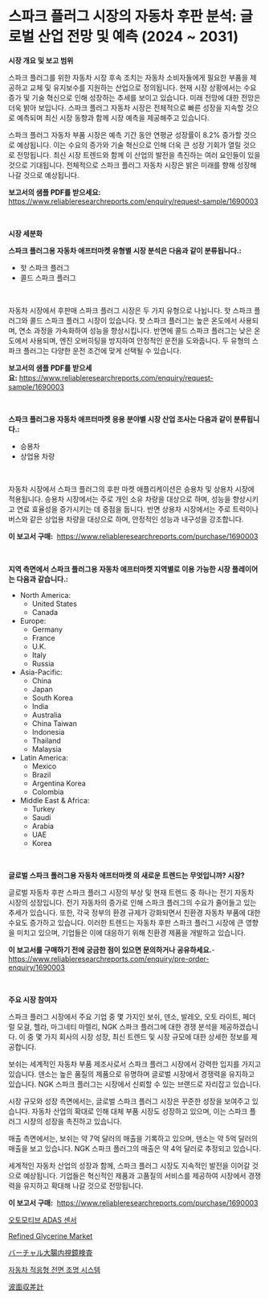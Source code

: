 <p><h1>스파크 플러그 시장의 자동차 후판 분석: 글로벌 산업 전망 및 예측 (2024 ~ 2031)</h1></p><p><strong>시장 개요 및 보고 범위</strong></p>
<p><p>스파크 플러그를 위한 자동차 시장 후속 조치는 자동차 소비자들에게 필요한 부품을 제공하고 교체 및 유지보수를 지원하는 산업으로 정의됩니다. 현재 시장 상황에서는 수요 증가 및 기술 혁신으로 인해 성장하는 추세를 보이고 있습니다. 미래 전망에 대한 전망은 더욱 밝아 보입니다. 스파크 플러그 자동차 시장은 전체적으로 빠른 성장을 지속할 것으로 예측되며 최신 시장 동향과 함께 시장 예측을 제공해주고 있습니다. </p><p>스파크 플러그 자동차 부품 시장은 예측 기간 동안 연평균 성장률이 8.2% 증가할 것으로 예상됩니다. 이는 수요의 증가와 기술 혁신으로 인해 더욱 큰 성장 기회가 열릴 것으로 전망됩니다. 최신 시장 트렌드와 함께 이 산업의 발전을 촉진하는 여러 요인들이 있을 것으로 기대됩니다. 전체적으로 스파크 플러그 자동차 시장은 밝은 미래를 향해 성장해 나갈 것으로 예상됩니다.</p></p>
<p><strong>보고서의 샘플 PDF를 받으세요:</strong> <a href="https://www.reliableresearchreports.com/enquiry/request-sample/1690003">https://www.reliableresearchreports.com/enquiry/request-sample/1690003</a></p>
<p>&nbsp;</p>
<p><strong>시장 세분화</strong></p>
<p><strong>스파크 플러그용 자동차 애프터마켓 유형별 시장 분석은 다음과 같이 분류됩니다.:</strong></p>
<p><ul><li>핫 스파크 플러그</li><li>콜드 스파크 플러그</li></ul></p>
<p>&nbsp;</p>
<p><p>자동차 시장에서 후판매 스파크 플러그 시장은 두 가지 유형으로 나뉩니다. 핫 스파크 플러그와 콜드 스파크 플러그 시장이 있습니다. 핫 스파크 플러그는 높은 온도에서 사용되며, 연소 과정을 가속화하여 성능을 향상시킵니다. 반면에 콜드 스파크 플러그는 낮은 온도에서 사용되며, 엔진 오버히팅을 방지하여 안정적인 운전을 도와줍니다. 두 유형의 스파크 플러그는 다양한 운전 조건에 맞게 선택될 수 있습니다.</p></p>
<p><strong>보고서의 샘플 PDF를 받으세요:</strong>&nbsp;<a href="https://www.reliableresearchreports.com/enquiry/request-sample/1690003">https://www.reliableresearchreports.com/enquiry/request-sample/1690003</a></p>
<p>&nbsp;</p>
<p><strong> 스파크 플러그용 자동차 애프터마켓 응용 분야별 시장 산업 조사는 다음과 같이 분류됩니다.:</strong></p>
<p><ul><li>승용차</li><li>상업용 차량</li></ul></p>
<p>&nbsp;</p>
<p><p>자동차 시장에서 스파크 플러그의 후판 마켓 애플리케이션은 승용차 및 상용차 시장에 적용됩니다. 승용차 시장에서는 주로 개인 소유 차량을 대상으로 하며, 성능을 향상시키고 연료 효율성을 증가시키는 데 중점을 둡니다. 반면 상용차 시장에서는 주로 트럭이나 버스와 같은 상업용 차량을 대상으로 하며, 안정적인 성능과 내구성을 강조합니다.</p></p>
<p><strong>이 보고서 구매:</strong>&nbsp; <a href="https://www.reliableresearchreports.com/purchase/1690003">https://www.reliableresearchreports.com/purchase/1690003</a></p>
<p>&nbsp;</p>
<p><strong>지역 측면에서 스파크 플러그용 자동차 애프터마켓 지역별로 이용 가능한 시장 플레이어는 다음과 같습니다.:</strong></p>
<p><ul>
    <li>
        North America:
        <ul>
            <li>United States</li>
            <li>Canada</li>
        </ul>
    </li>
    <li>
        Europe:
        <ul>
            <li>Germany</li>
            <li>France</li>
            <li>U.K.</li>
            <li>Italy</li>
            <li>Russia</li>
        </ul>
    </li>
    <li>
        Asia-Pacific:
        <ul>
            <li>China</li>
            <li>Japan</li>
            <li>South Korea</li>
            <li>India</li>
            <li>Australia</li>
            <li>China Taiwan</li>
            <li>Indonesia</li>
            <li>Thailand</li>
            <li>Malaysia</li>
        </ul>
    </li>
    <li>
        Latin America:
        <ul>
            <li>Mexico</li>
            <li>Brazil</li>
            <li>Argentina Korea</li>
            <li>Colombia</li>
        </ul>
    </li>
    <li>
        Middle East & Africa:
        <ul>
            <li>Turkey</li>
            <li>Saudi</li>
            <li>Arabia</li>
            <li>UAE</li>
            <li>Korea</li>
        </ul>
    </li>
    </ul></p>
<p>&nbsp;</p>
<p><strong>글로벌 스파크 플러그용 자동차 애프터마켓 의 새로운 트렌드는 무엇입니까? 시장?</strong></p>
<p><p>글로벌 자동차 후판 스파크 플러그 시장의 부상 및 현재 트렌드 중 하나는 전기 자동차 시장의 성장입니다. 전기 자동차의 증가로 인해 스파크 플러그의 수요가 줄어들고 있는 추세가 있습니다. 또한, 각국 정부의 환경 규제가 강화되면서 친환경 자동차 부품에 대한 수요도 증가하고 있습니다. 이러한 트렌드는 자동차 후판 스파크 플러그 시장에 큰 영향을 미치고 있으며, 기업들은 이에 대응하기 위해 친환경 제품을 개발하고 있습니다.</p></p>
<p><strong>이 보고서를 구매하기 전에 궁금한 점이 있으면 문의하거나 공유하세요.</strong>- <a href="https://www.reliableresearchreports.com/enquiry/pre-order-enquiry/1690003">https://www.reliableresearchreports.com/enquiry/pre-order-enquiry/1690003</a></p>
<p>&nbsp;</p>
<p><strong>주요 시장 참여자</strong></p>
<p><p>스파크 플러그 시장에서 주요 기업 중 몇 가지인 보쉬, 덴소, 발레오, 오토 라이트, 페더럴 모걸, 헬라, 마그네티 마렐리, NGK 스파크 플러그에 대한 경쟁 분석을 제공하겠습니다. 이 중 몇 가지 회사의 시장 성장, 최신 트렌드 및 시장 규모에 대한 상세한 정보를 제공합니다. </p><p>보쉬는 세계적인 자동차 부품 제조사로서 스파크 플러그 시장에서 강력한 입지를 가지고 있습니다. 덴소는 높은 품질의 제품으로 유명하며 글로벌 시장에서 경쟁력을 유지하고 있습니다. NGK 스파크 플러그는 시장에서 신뢰할 수 있는 브랜드로 자리잡고 있습니다.</p><p>시장 규모와 성장 측면에서는, 글로벌 스파크 플러그 시장은 꾸준한 성장을 보여주고 있습니다. 자동차 산업의 확대로 인해 대체 부품 시장도 성장하고 있으며, 이는 스파크 플러그 시장의 성장을 촉진하고 있습니다. </p><p>매출 측면에서는, 보쉬는 약 7억 달러의 매출을 기록하고 있으며, 덴소는 약 5억 달러의 매출을 보고 있습니다. NGK 스파크 플러그의 매출은 약 4억 달러로 추정되고 있습니다.</p><p>세계적인 자동차 산업의 성장과 함께, 스파크 플러그 시장도 지속적인 발전을 이어갈 것으로 예상됩니다. 기업들은 혁신적인 제품과 고품질의 서비스를 제공하여 시장에서 경쟁력을 유지하고 확대해 나갈 것으로 전망됩니다.</p></p>
<p><strong>이 보고서 구매:</strong>&nbsp;&nbsp;<a href="https://www.reliableresearchreports.com/purchase/1690003">https://www.reliableresearchreports.com/purchase/1690003</a></p>
<p><p><a href="https://github.com/vsr06p4p49/Market-Research-Report-List-1/blob/main/7645995193089.md">오토모티브 ADAS 센서</a></p><p><a href="https://skillful-vermicelli-b89.notion.site/Refined-Glycerine-Market-Dynamics-2024-2031-Also-about-Its-Market-Trends-Projections-and-Opportun-668c4f600044438cb95a44a1169c3ee2">Refined Glycerine Market</a></p><p><a href="https://github.com/cbigkbh02719/Market-Research-Report-List-1/blob/main/1704978193305.md">バーチャル大腸内視鏡検査</a></p><p><a href="https://github.com/oajzkywllm460/Market-Research-Report-List-1/blob/main/7622355193088.md">자동차 적응형 전면 조명 시스템</a></p><p><a href="https://github.com/mreklxf44233/Market-Research-Report-List-1/blob/main/5781814193304.md">波面収差計</a></p></p>
